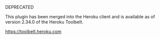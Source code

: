 DEPRECATED

This plugin has been merged into the Heroku client and is available
as of version 2.34.0 of the Heroku Toolbelt.

<https://toolbelt.heroku.com>
